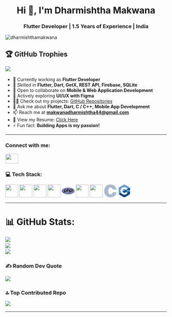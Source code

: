 <h1 align="center">Hi 👋, I'm Dharmishtha Makwana</h1>
<h3 align="center">Flutter Developer | 1.5 Years of Experience | India</h3>

<p align="left"> 
  <img src="https://komarev.com/ghpvc/?username=dharmishthamakwana&label=Profile%20views&color=0e75b6&style=flat" alt="dharmishthamakwana" /> 
</p>

## 🏆 GitHub Trophies
![](https://github-profile-trophy.vercel.app/?username=dharmishthamakwana&theme=radical&no-frame=false&no-bg=true&margin-w=4)

- 🔭 Currently working as **Flutter Developer**  
- 🌱 Skilled in **Flutter, Dart, GetX, REST API, Firebase, SQLite**  
- 👯 Open to collaborate on **Mobile & Web Application Development**  
- 🤝 Actively exploring **UI/UX with Figma**  
- 👨‍💻 Check out my projects: [GitHub Repositories](https://github.com/dharmishthamakwana?tab=repositories)  
- 💬 Ask me about **Flutter, Dart, C / C++, Mobile App Development**  
- 📫 Reach me at **makwanadharmishtha44@gmail.com**  
- 📄 View my Resume: [Click Here](https://www.canva.com/design/DAFqXnw7FpY/aSIsNl6WV68ySWA9mpm4Sw/view?utm_content=DAFqXnw7FpY&utm_campaign=designshare&utm_medium=link&utm_source=publishsharelink)  
- ⚡ Fun fact: **Building Apps is my passion!**  

---

<h3 align="left">Connect with me:</h3>
<p align="left">
<a href="https://www.linkedin.com/in/dharmishtha-makwana/" target="blank">
<img align="center" src="https://raw.githubusercontent.com/rahuldkjain/github-profile-readme-generator/master/src/images/icons/Social/linked-in-alt.svg" height="30" width="40" />
</a>
</p>

<h3 align="left">💻 Tech Stack:</h3>
<p align="left"> 
<a href="https://dart.dev" target="_blank"><img src="https://www.vectorlogo.zone/logos/dartlang/dartlang-icon.svg" width="40" height="40"/></a> 
<a href="https://flutter.dev" target="_blank"><img src="https://www.vectorlogo.zone/logos/flutterio/flutterio-icon.svg" width="40" height="40"/></a> 
<a href="https://firebase.google.com/" target="_blank"><img src="https://www.vectorlogo.zone/logos/firebase/firebase-icon.svg" width="40" height="40"/></a> 
<a href="https://www.sqlite.org/" target="_blank"><img src="https://www.vectorlogo.zone/logos/sqlite/sqlite-icon.svg" width="40" height="40"/></a> 
<a href="https://www.php.net" target="_blank"><img src="https://raw.githubusercontent.com/devicons/devicon/master/icons/php/php-original.svg" width="40" height="40"/></a> 
<a href="https://postman.com" target="_blank"><img src="https://www.vectorlogo.zone/logos/getpostman/getpostman-icon.svg" width="40" height="40"/></a> 
<a href="https://www.figma.com/" target="_blank"><img src="https://www.vectorlogo.zone/logos/figma/figma-icon.svg" width="40" height="40"/></a> 
<a href="https://www.cprogramming.com/" target="_blank"><img src="https://raw.githubusercontent.com/devicons/devicon/master/icons/c/c-original.svg" width="40" height="40"/></a> 
<a href="https://www.w3schools.com/cpp/" target="_blank"><img src="https://raw.githubusercontent.com/devicons/devicon/master/icons/cplusplus/cplusplus-original.svg" width="40" height="40"/></a> 
</p>

---

# 📊 GitHub Stats:
![](https://github-readme-stats.vercel.app/api?username=dharmishthamakwana&theme=dark&hide_border=false&include_all_commits=false&count_private=true)<br/>
![](https://github-readme-streak-stats.herokuapp.com/?user=dharmishthamakwana&theme=dark&hide_border=false)<br/>
![](https://github-readme-stats.vercel.app/api/top-langs/?username=dharmishthamakwana&theme=dark&hide_border=false&include_all_commits=false&count_private=true&layout=compact)

### ✍️ Random Dev Quote
![](https://quotes-github-readme.vercel.app/api?type=horizontal&theme=radical)

### 🔝 Top Contributed Repo
![](https://github-contributor-stats.vercel.app/api?username=dharmishthamakwana&limit=5&theme=dark&combine_all_yearly_contributions=true)

---
